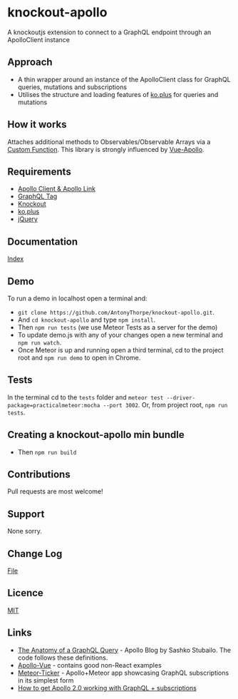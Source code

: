 # knockout-apollo
A knockoutjs extension to connect to a GraphQL endpoint through an ApolloClient instance

## Approach
* A thin wrapper around an instance of the ApolloClient class for GraphQL queries, mutations and subscriptions
* Utilises the structure and loading features of [ko.plus](http://stevegreatrex.github.io/ko.plus/) for queries and mutations

## How it works
Attaches additional methods to Observables/Observable Arrays via a [Custom Function](http://knockoutjs.com/documentation/fn.html).  This library is strongly influenced by [Vue-Apollo](https://github.com/Akryum/vue-apollo).

## Requirements
* [Apollo Client & Apollo Link](https://github.com/apollographql/apollo-client)
* [GraphQL Tag](https://github.com/apollographql/graphql-tag)
* [Knockout](http://knockoutjs.com)
* [ko.plus](http://stevegreatrex.github.io/ko.plus/)
* [jQuery](http://jquery.com)

## Documentation
[Index](/docs/en/index.md)

## Demo
To run a demo in localhost open a terminal and:
* `git clone https://github.com/AntonyThorpe/knockout-apollo.git`.
* And `cd knockout-apollo` and type `npm install`.
* Then `npm run tests` (we use Meteor Tests as a server for the demo)
* To update demo.js with any of your changes open a new terminal and `npm run watch`.
* Once Meteor is up and running open a third terminal, cd to the project root and `npm run demo` to open in Chrome.

## Tests
In the terminal cd to the `tests` folder and `meteor test --driver-package=practicalmeteor:mocha --port 3002`.  Or, from project root, `npm run tests`.

## Creating a knockout-apollo min bundle
* Then `npm run build`

## Contributions
Pull requests are most welcome!

## Support
None sorry.

## Change Log
[File](changelog.md)

## Licence
[MIT](LICENCE)

## Links
* [The Anatomy of a GraphQL Query](https://dev-blog.apollodata.com/the-anatomy-of-a-graphql-query-6dffa9e9e747) - Apollo Blog by Sashko Stubailo.  The code follows these definitions.
* [Apollo-Vue](https://github.com/Akryum/vue-apollo) - contains good non-React examples
* [Meteor-Ticker](https://github.com/quintstoffers/meteornl-ticker) - Apollo+Meteor app showcasing GraphQL subscriptions in its simplest form
* [How to get Apollo 2.0 working with GraphQL + subscriptions](https://medium.com/@michaelcbrook/how-to-get-apollo-2-0-working-with-graphql-subscriptions-321388be030c)
